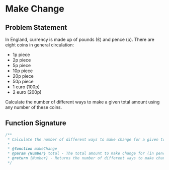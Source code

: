# Make Change

## Problem Statement

In England, currency is made up of pounds (£) and pence (p). There are eight coins in general circulation:

- 1p piece
- 2p piece
- 5p piece
- 10p piece
- 20p piece
- 50p piece
- 1 euro (100p)
- 2 euro (200p)

Calculate the number of different ways to make a given total amount using any number of these coins.

## Function Signature

```javascript
/**
 * Calculate the number of different ways to make change for a given total amount.
 *
 * @function makeChange
 * @param {Number} total - The total amount to make change for (in pence).
 * @return {Number} - Returns the number of different ways to make change.
 */
